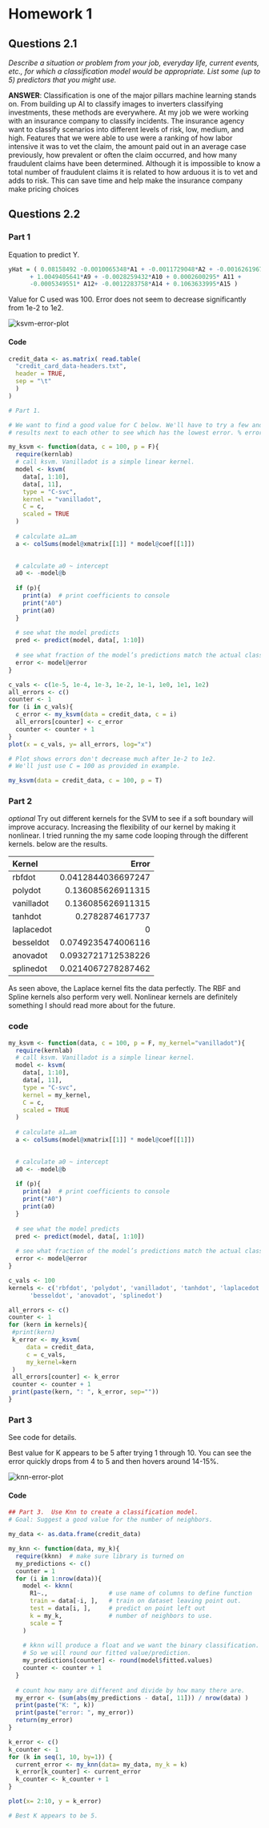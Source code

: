 # Homework 1

## Questions 2.1

_Describe a situation or problem from your job, everyday life, current events, etc., for which a classification model would be appropriate. List some (up to 5) predictors that you might use._

**ANSWER**: Classification is one of the major pillars machine learning stands on. 
From building up AI to classify images to inverters classifying investments, 
these methods are everywhere. At my job we were working with an insurance 
company to classify incidents. The insurance agency want to classify scenarios into different levels of risk, low, medium, and high. 
Features that we were able to use were a ranking of how labor intensive it was to vet the claim, 
the amount paid out in an average case previously, how prevalent or often the claim occurred, 
and how many fraudulent claims have been determined. Although it is impossible to know a total number of fraudulent claims it 
is related to how arduous it is to vet and adds to risk. This can save time and help make the insurance company make pricing choices  


## Questions 2.2

### Part 1
Equation to predict Y. 
```R
yHat = ( 0.08158492 -0.0010065348*A1 + -0.0011729048*A2 + -0.0016261967*A3 + 0.0030064203*A8 
      + 1.0049405641*A9 + -0.0028259432*A10 + 0.0002600295* A11 + 
      -0.0005349551* A12+ -0.0012283758*A14 + 0.1063633995*A15 )
```
Value for C used was 100. Error does not seem to decrease significantly from 1e-2 to 1e2. 

![ksvm-error-plot](/hw1/Rplot-ksvm-errors.png)


#### Code
```R
credit_data <- as.matrix( read.table(
  "credit_card_data-headers.txt", 
  header = TRUE, 
  sep = "\t"
  ) 
)

# Part 1.

# We want to find a good value for C below. We'll have to try a few and plot their
# results next to each other to see which has the lowest error. % error here

my_ksvm <- function(data, c = 100, p = F){ 
  require(kernlab)
  # call ksvm. Vanilladot is a simple linear kernel.
  model <- ksvm(
    data[, 1:10], 
    data[, 11], 
    type = "C-svc", 
    kernel = "vanilladot", 
    C = c, 
    scaled = TRUE
  )
  
  # calculate a1…am
  a <- colSums(model@xmatrix[[1]] * model@coef[[1]])

  
  # calculate a0 ~ intercept 
  a0 <- -model@b
  
  if (p){
    print(a)  # print coefficients to console
    print("A0")
    print(a0)
  }
  
  # see what the model predicts
  pred <- predict(model, data[, 1:10])
  
  # see what fraction of the model’s predictions match the actual classification
  error <- model@error
}

c_vals <- c(1e-5, 1e-4, 1e-3, 1e-2, 1e-1, 1e0, 1e1, 1e2)
all_errors <- c()
counter <- 1
for (i in c_vals){
  c_error <- my_ksvm(data = credit_data, c = i)  
  all_errors[counter] <- c_error
  counter <- counter + 1
}
plot(x = c_vals, y= all_errors, log="x")

# Plot shows errors don't decrease much after 1e-2 to 1e2. 
# We'll just use C = 100 as provided in example. 

my_ksvm(data = credit_data, c = 100, p = T)
```

### Part 2
_optional_ Try out different kernels for the SVM to see if a soft boundary will improve accuracy. 
Increasing the flexibility of our kernel by making it nonlinear. I tried running the my same code 
looping through the different kernels. below are the results.

| Kernel   | Error             |
|:---------|------------------:|
|rbfdot    | 0.0412844036697247|
|polydot   | 0.136085626911315 |
|vanilladot| 0.136085626911315 |
|tanhdot   | 0.2782874617737   |
|laplacedot| 0                 |
|besseldot | 0.0749235474006116|
|anovadot  | 0.0932721712538226|
|splinedot | 0.0214067278287462|


As seen above, the Laplace kernel fits the data perfectly. The RBF and Spline kernels also perform 
very well. Nonlinear kernels are definitely something I should read more about for the future. 

### code

```R
my_ksvm <- function(data, c = 100, p = F, my_kernel="vanilladot"){ 
  require(kernlab)
  # call ksvm. Vanilladot is a simple linear kernel.
  model <- ksvm(
    data[, 1:10], 
    data[, 11], 
    type = "C-svc", 
    kernel = my_kernel, 
    C = c, 
    scaled = TRUE
  )
  
  # calculate a1…am
  a <- colSums(model@xmatrix[[1]] * model@coef[[1]])

  
  # calculate a0 ~ intercept 
  a0 <- -model@b
  
  if (p){
    print(a)  # print coefficients to console
    print("A0")
    print(a0)
  }
  
  # see what the model predicts
  pred <- predict(model, data[, 1:10])
  
  # see what fraction of the model’s predictions match the actual classification
  error <- model@error
}

c_vals <- 100
kernels <- c('rbfdot', 'polydot', 'vanilladot', 'tanhdot', 'laplacedot', 
      'besseldot', 'anovadot', 'splinedot')

all_errors <- c()
counter <- 1
for (kern in kernels){
 #print(kern)
 k_error <- my_ksvm(
     data = credit_data, 
     c = c_vals, 
     my_kernel=kern
 )  
 all_errors[counter] <- k_error
 counter <- counter + 1
 print(paste(kern, ": ", k_error, sep=""))
}

```
### Part 3
See code for details. 

Best value for K appears to be 5 after trying 1 through 10. You can see the error quickly drops from 4 to 5 and then hovers around 14-15%. 

![knn-error-plot](/hw1/Rplot-knn.png)

#### Code
```R
## Part 3.  Use Knn to create a classification model.
# Goal: Suggest a good value for the number of neighbors.

my_data <- as.data.frame(credit_data)

my_knn <- function(data, my_k){
  require(kknn)  # make sure library is turned on
  my_predictions <- c()
  counter = 1
  for (i in 1:nrow(data)){
    model <- kknn(
      R1~.,                 # use name of columns to define function
      train = data[-i, ],   # train on dataset leaving point out. 
      test = data[i, ],     # predict on point left out
      k = my_k,             # number of neighbors to use.
      scale = T
    )
    
    # kknn will produce a float and we want the binary classification. 
    # So we will round our fitted value/prediction. 
    my_predictions[counter] <- round(model$fitted.values)
    counter <- counter + 1
  }
  
  # count how many are different and divide by how many there are.
  my_error <- (sum(abs(my_predictions - data[, 11])) / nrow(data) )
  print(paste("K: ", k))
  print(paste("error: ", my_error))
  return(my_error)
}

k_error <- c()
k_counter <- 1
for (k in seq(1, 10, by=1)) {
  current_error <- my_knn(data= my_data, my_k = k)
  k_error[k_counter] <- current_error
  k_counter <- k_counter + 1
}

plot(x= 2:10, y = k_error)

# Best K appears to be 5. 
```
